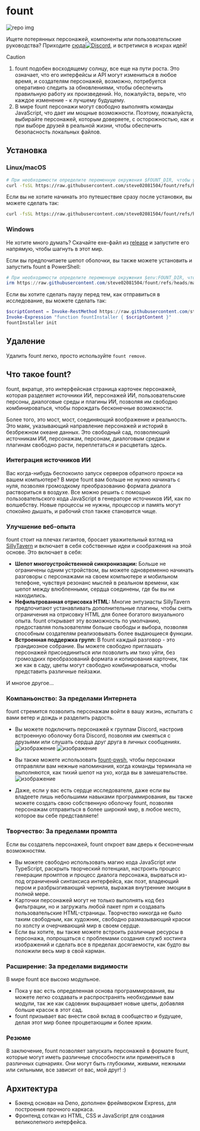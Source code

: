 # fount

![repo img](https://repository-images.githubusercontent.com/862251163/3b57d9ea-ab18-4b70-b11d-f74c764016aa)

Ищете потерянных персонажей, компоненты или пользовательские руководства?
Приходите [сюда![Discord](https://img.shields.io/discord/1288934771153440768)](https://discord.gg/GtR9Quzq2v), и встретимся в искрах идей!

> [!CAUTION]
>
> 1. fount подобен восходящему солнцу, все еще на пути роста. Это означает, что его интерфейсы и API могут измениться в любое время, и создателям персонажей, возможно, потребуется оперативно следить за обновлениями, чтобы обеспечить правильную работу их произведений. Но, пожалуйста, верьте, что каждое изменение - к лучшему будущему.
> 2. В мире fount персонажи могут свободно выполнять команды JavaScript, что дает им мощные возможности. Поэтому, пожалуйста, выбирайте персонажей, которым доверяете, с осторожностью, как и при выборе друзей в реальной жизни, чтобы обеспечить безопасность локальных файлов.

## Установка

### Linux/macOS

```bash
# При необходимости определите переменную окружения $FOUNT_DIR, чтобы указать каталог fount
curl -fsSL https://raw.githubusercontent.com/steve02081504/fount/refs/heads/master/src/runner/main.sh | bash
```

Если вы не хотите начинать это путешествие сразу после установки, вы можете сделать так:

```bash
curl -fsSL https://raw.githubusercontent.com/steve02081504/fount/refs/heads/master/src/runner/main.sh | bash -s init
```

### Windows

Не хотите много думать? Скачайте exe-файл из [release](https://github.com/steve02081504/fount/releases) и запустите его напрямую, чтобы шагнуть в этот мир.

Если вы предпочитаете шепот оболочки, вы также можете установить и запустить fount в PowerShell:

```powershell
# При необходимости определите переменную окружения $env:FOUNT_DIR, чтобы указать каталог fount
irm https://raw.githubusercontent.com/steve02081504/fount/refs/heads/master/src/runner/main.ps1 | iex
```

Если вы хотите сделать паузу перед тем, как отправиться в исследование, вы можете сделать так:

```powershell
$scriptContent = Invoke-RestMethod https://raw.githubusercontent.com/steve02081504/fount/refs/heads/master/src/runner/main.ps1
Invoke-Expression "function fountInstaller { $scriptContent }"
fountInstaller init
```

## Удаление

Удалить fount легко, просто используйте `fount remove`.

## Что такое fount?

fount, вкратце, это интерфейсная страница карточек персонажей, которая разделяет источники ИИ, персонажей ИИ, пользовательские персоны, диалоговые среды и плагины ИИ, позволяя им свободно комбинироваться, чтобы порождать бесконечные возможности.

Более того, это мост, мост, соединяющий воображение и реальность.
Это маяк, указывающий направление персонажей и историй в безбрежном океане данных.
Это свободный сад, позволяющий источникам ИИ, персонажам, персонам, диалоговым средам и плагинам свободно расти, переплетаться и расцветать здесь.

### Интеграция источников ИИ

Вас когда-нибудь беспокоило запуск серверов обратного прокси на вашем компьютере?
В мире fount вам больше не нужно начинать с нуля, позволяя громоздкому преобразованию формата диалога раствориться в воздухе.
Все можно решить с помощью пользовательского кода JavaScript в генераторе источников ИИ, как по волшебству.
Новые процессы не нужны, процессор и память могут спокойно дышать, и рабочий стол также становится чище.

### Улучшение веб-опыта

fount стоит на плечах гигантов, бросает уважительный взгляд на [SillyTavern](https://github.com/SillyTavern/SillyTavern) и включает в себя собственные идеи и соображения на этой основе.
Это включает в себя:

- **Шепот многоустройственной синхронизации:** Больше не ограничены одним устройством, вы можете одновременно начинать разговоры с персонажами на своем компьютере и мобильном телефоне, чувствуя резонанс мыслей в реальном времени, как шепот между влюбленными, сердца соединены, где бы вы ни находились.
- **Нефильтрованная отрисовка HTML:** Многие энтузиасты SillyTavern предпочитают устанавливать дополнительные плагины, чтобы снять ограничения на отрисовку HTML для более богатого визуального опыта. fount открывает эту возможность по умолчанию, предоставляя пользователям больше свободы и выбора, позволяя способным создателям реализовывать более выдающиеся функции.
- **Встроенная поддержка групп:** В fount каждый разговор - это грандиозное собрание. Вы можете свободно приглашать персонажей присоединиться или позволить им тихо уйти, без громоздких преобразований формата и копирования карточек, так же как в саду, цветы могут свободно комбинироваться, чтобы представить различные пейзажи.

И многое другое...

### Компаньонство: За пределами Интернета

fount стремится позволить персонажам войти в вашу жизнь, испытать с вами ветер и дождь и разделить радость.

- Вы можете подключить персонажей к группам Discord, настроив встроенную оболочку бота Discord, позволяя им смеяться с друзьями или слушать сердца друг друга в личных сообщениях.
    ![изображение](https://github.com/user-attachments/assets/299255c9-eed3-4deb-b433-41b80930cbdb)
    ![изображение](https://github.com/user-attachments/assets/c9841eba-c010-42a3-afe0-336543ec39a0)

- Вы также можете использовать [fount-pwsh](https://github.com/steve02081504/fount-pwsh), чтобы персонажи отправляли вам нежные напоминания, когда команды терминала не выполняются, как тихий шепот на ухо, когда вы в замешательстве.
    ![изображение](https://github.com/user-attachments/assets/93afee48-93d4-42c7-a5e0-b7f5c93bdee9)

- Даже, если у вас есть сердце исследователя, даже если вы владеете лишь небольшими навыками программирования, вы также можете создать свою собственную оболочку fount, позволяя персонажам отправиться в более широкий мир, в любое место, которое вы себе представляете!

### Творчество: За пределами промпта

Если вы создатель персонажей, fount откроет вам дверь к бесконечным возможностям.

- Вы можете свободно использовать магию кода JavaScript или TypeScript, раскрыть творческий потенциал, настроить процесс генерации промптов и процесс диалога персонажа, вырваться из-под ограничений синтаксиса интерфейса, как поэт, владеющий пером и разбрызгивающий чернила, выражая внутренние эмоции в полной мере.
- Карточки персонажей могут не только выполнять код без фильтрации, но и загружать любой пакет npm и создавать пользовательские HTML-страницы. Творчество никогда не было таким свободным, как художник, свободно размазывающий краски по холсту и очерчивающий мир в своем сердце.
- Если вы хотите, вы также можете встроить различные ресурсы в персонажа, попрощаться с проблемами создания служб хостинга изображений и сделать все в пределах досягаемости, как будто вы положили весь мир в свой карман.

### Расширение: За пределами видимости

В мире fount все высоко модульное.

- Пока у вас есть определенная основа программирования, вы можете легко создавать и распространять необходимые вам модули, так же как садовник выращивает новые цветы, добавляя больше красок в этот сад.
- fount призывает вас внести свой вклад в сообщество и будущее, делая этот мир более процветающим и более ярким.

### Резюме

В заключение, fount позволяет запускать персонажей в формате fount, которые могут иметь различные способности или применяться в различных сценариях. Они могут быть глубокими, живыми, нежными или сильными, все зависит от вас, мой друг! :)

## Архитектура

- Бэкенд основан на Deno, дополнен фреймворком Express, для построения прочного каркаса.
- Фронтенд соткан из HTML, CSS и JavaScript для создания великолепного интерфейса.
